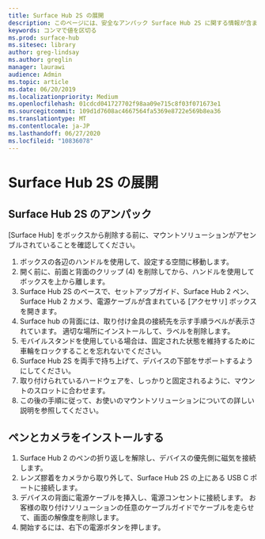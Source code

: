```yaml
---
title: Surface Hub 2S の展開
description: このページには、安全なアンパック Surface Hub 2S に関する情報が含まれています。
keywords: コンマで値を区切る
ms.prod: surface-hub
ms.sitesec: library
author: greg-lindsay
ms.author: greglin
manager: laurawi
audience: Admin
ms.topic: article
ms.date: 06/20/2019
ms.localizationpriority: Medium
ms.openlocfilehash: 01cdcd041727702f98aa09e715c8f03f071673e1
ms.sourcegitcommit: 109d1d7608ac4667564fa5369e8722e569b8ea36
ms.translationtype: MT
ms.contentlocale: ja-JP
ms.lasthandoff: 06/27/2020
ms.locfileid: "10836078"
---
```

# Surface Hub 2S の展開

## Surface Hub 2S のアンパック

[Surface Hub] をボックスから削除する前に、マウントソリューションがアセンブルされていることを確認してください。

1. ボックスの各辺のハンドルを使用して、設定する空間に移動します。
2. 開く前に、前面と背面のクリップ (4) を削除してから、ハンドルを使用してボックスを上から離します。
3. Surface Hub 2S のベースで、セットアップガイド、Surface Hub 2 ペン、Surface Hub 2 カメラ、電源ケーブルが含まれている [アクセサリ] ボックスを開きます。
4. Surface hub の背面には、取り付け金具の接続先を示す手順ラベルが表示されています。 適切な場所にインストールして、ラベルを削除します。
5. モバイルスタンドを使用している場合は、固定された状態を維持するために車輪をロックすることを忘れないでください。
6. Surface Hub 2S を両手で持ち上げて、デバイスの下部をサポートするようにしてください。
7. 取り付けられているハードウェアを、しっかりと固定されるように、マウントのスロットに合わせます。
8. この後の手順に従って、お使いのマウントソリューションについての詳しい説明を参照してください。

## ペンとカメラをインストールする

1. Surface Hub 2 のペンの折り返しを解除し、デバイスの優先側に磁気を接続します。
2. レンズ膠着をカメラから取り外して、Surface Hub 2S の上にある USB C ポートに接続します。
3. デバイスの背面に電源ケーブルを挿入し、電源コンセントに接続します。 お客様の取り付けソリューションの任意のケーブルガイドでケーブルを走らせて、画面の解像度を削除します。
4. 開始するには、右下の電源ボタンを押します。
